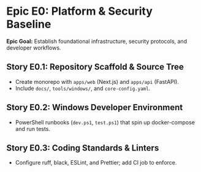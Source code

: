 # Epic E0: Platform & Security Baseline

**Epic Goal:** Establish foundational infrastructure, security protocols, and developer workflows.

## Story E0.1: Repository Scaffold & Source Tree

- Create monorepo with `apps/web` (Next.js) and `apps/api` (FastAPI).
- Include `docs/`, `tools/windows/`, and `core-config.yaml`.

## Story E0.2: Windows Developer Environment

- PowerShell runbooks (`dev.ps1`, `test.ps1`) that spin up docker-compose and run tests.

## Story E0.3: Coding Standards & Linters

- Configure ruff, black, ESLint, and Prettier; add CI job to enforce.

